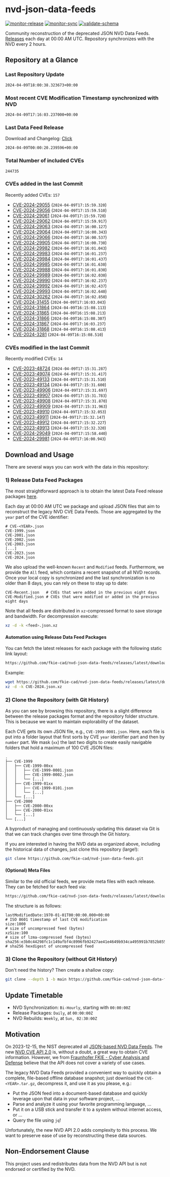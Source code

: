 # nvd-json-data-feeds

[![monitor-release](https://github.com/fkie-cad/nvd-json-data-feeds/actions/workflows/monitor_release.yml/badge.svg)](https://github.com/fkie-cad/nvd-json-data-feeds/actions/workflows/monitor_release.yml)
[![monitor-sync](https://github.com/fkie-cad/nvd-json-data-feeds/actions/workflows/monitor_sync.yml/badge.svg)](https://github.com/fkie-cad/nvd-json-data-feeds/actions/workflows/monitor_sync.yml)
[![validate-schema](https://github.com/fkie-cad/nvd-json-data-feeds/actions/workflows/validate_schema.yml/badge.svg)](https://github.com/fkie-cad/nvd-json-data-feeds/actions/workflows/validate_schema.yml)

Community reconstruction of the deprecated JSON NVD Data Feeds.
[Releases](https://github.com/fkie-cad/nvd-json-data-feeds/releases/latest) each day at 00:00 AM UTC.
Repository synchronizes with the NVD every 2 hours.

## Repository at a Glance

### Last Repository Update

```plain
2024-04-09T18:00:38.323673+00:00
```

### Most recent CVE Modification Timestamp synchronized with NVD

```plain
2024-04-09T17:16:03.237000+00:00
```

### Last Data Feed Release

Download and Changelog: [Click](https://github.com/fkie-cad/nvd-json-data-feeds/releases/latest)

```plain
2024-04-09T00:00:20.239596+00:00
```

### Total Number of included CVEs

```plain
244735
```

### CVEs added in the last Commit

Recently added CVEs: `157`

- [CVE-2024-29055](CVE-2024/CVE-2024-290xx/CVE-2024-29055.json) (`2024-04-09T17:15:59.320`)
- [CVE-2024-29056](CVE-2024/CVE-2024-290xx/CVE-2024-29056.json) (`2024-04-09T17:15:59.510`)
- [CVE-2024-29061](CVE-2024/CVE-2024-290xx/CVE-2024-29061.json) (`2024-04-09T17:15:59.720`)
- [CVE-2024-29062](CVE-2024/CVE-2024-290xx/CVE-2024-29062.json) (`2024-04-09T17:15:59.917`)
- [CVE-2024-29063](CVE-2024/CVE-2024-290xx/CVE-2024-29063.json) (`2024-04-09T17:16:00.127`)
- [CVE-2024-29064](CVE-2024/CVE-2024-290xx/CVE-2024-29064.json) (`2024-04-09T17:16:00.343`)
- [CVE-2024-29066](CVE-2024/CVE-2024-290xx/CVE-2024-29066.json) (`2024-04-09T17:16:00.537`)
- [CVE-2024-29905](CVE-2024/CVE-2024-299xx/CVE-2024-29905.json) (`2024-04-09T17:16:00.730`)
- [CVE-2024-29982](CVE-2024/CVE-2024-299xx/CVE-2024-29982.json) (`2024-04-09T17:16:01.043`)
- [CVE-2024-29983](CVE-2024/CVE-2024-299xx/CVE-2024-29983.json) (`2024-04-09T17:16:01.237`)
- [CVE-2024-29984](CVE-2024/CVE-2024-299xx/CVE-2024-29984.json) (`2024-04-09T17:16:01.437`)
- [CVE-2024-29985](CVE-2024/CVE-2024-299xx/CVE-2024-29985.json) (`2024-04-09T17:16:01.630`)
- [CVE-2024-29988](CVE-2024/CVE-2024-299xx/CVE-2024-29988.json) (`2024-04-09T17:16:01.830`)
- [CVE-2024-29989](CVE-2024/CVE-2024-299xx/CVE-2024-29989.json) (`2024-04-09T17:16:02.030`)
- [CVE-2024-29990](CVE-2024/CVE-2024-299xx/CVE-2024-29990.json) (`2024-04-09T17:16:02.237`)
- [CVE-2024-29992](CVE-2024/CVE-2024-299xx/CVE-2024-29992.json) (`2024-04-09T17:16:02.437`)
- [CVE-2024-29993](CVE-2024/CVE-2024-299xx/CVE-2024-29993.json) (`2024-04-09T17:16:02.640`)
- [CVE-2024-30262](CVE-2024/CVE-2024-302xx/CVE-2024-30262.json) (`2024-04-09T17:16:02.850`)
- [CVE-2024-31455](CVE-2024/CVE-2024-314xx/CVE-2024-31455.json) (`2024-04-09T17:16:03.043`)
- [CVE-2024-31864](CVE-2024/CVE-2024-318xx/CVE-2024-31864.json) (`2024-04-09T16:15:08.113`)
- [CVE-2024-31865](CVE-2024/CVE-2024-318xx/CVE-2024-31865.json) (`2024-04-09T16:15:08.213`)
- [CVE-2024-31866](CVE-2024/CVE-2024-318xx/CVE-2024-31866.json) (`2024-04-09T16:15:08.307`)
- [CVE-2024-31867](CVE-2024/CVE-2024-318xx/CVE-2024-31867.json) (`2024-04-09T17:16:03.237`)
- [CVE-2024-31868](CVE-2024/CVE-2024-318xx/CVE-2024-31868.json) (`2024-04-09T16:15:08.413`)
- [CVE-2024-3281](CVE-2024/CVE-2024-32xx/CVE-2024-3281.json) (`2024-04-09T16:15:08.510`)


### CVEs modified in the last Commit

Recently modified CVEs: `14`

- [CVE-2023-48724](CVE-2023/CVE-2023-487xx/CVE-2023-48724.json) (`2024-04-09T17:15:31.287`)
- [CVE-2023-49074](CVE-2023/CVE-2023-490xx/CVE-2023-49074.json) (`2024-04-09T17:15:31.417`)
- [CVE-2023-49133](CVE-2023/CVE-2023-491xx/CVE-2023-49133.json) (`2024-04-09T17:15:31.510`)
- [CVE-2023-49134](CVE-2023/CVE-2023-491xx/CVE-2023-49134.json) (`2024-04-09T17:15:31.600`)
- [CVE-2023-49906](CVE-2023/CVE-2023-499xx/CVE-2023-49906.json) (`2024-04-09T17:15:31.697`)
- [CVE-2023-49907](CVE-2023/CVE-2023-499xx/CVE-2023-49907.json) (`2024-04-09T17:15:31.783`)
- [CVE-2023-49908](CVE-2023/CVE-2023-499xx/CVE-2023-49908.json) (`2024-04-09T17:15:31.870`)
- [CVE-2023-49909](CVE-2023/CVE-2023-499xx/CVE-2023-49909.json) (`2024-04-09T17:15:31.963`)
- [CVE-2023-49910](CVE-2023/CVE-2023-499xx/CVE-2023-49910.json) (`2024-04-09T17:15:32.053`)
- [CVE-2023-49911](CVE-2023/CVE-2023-499xx/CVE-2023-49911.json) (`2024-04-09T17:15:32.147`)
- [CVE-2023-49912](CVE-2023/CVE-2023-499xx/CVE-2023-49912.json) (`2024-04-09T17:15:32.227`)
- [CVE-2023-49913](CVE-2023/CVE-2023-499xx/CVE-2023-49913.json) (`2024-04-09T17:15:32.320`)
- [CVE-2024-29049](CVE-2024/CVE-2024-290xx/CVE-2024-29049.json) (`2024-04-09T17:15:58.440`)
- [CVE-2024-29981](CVE-2024/CVE-2024-299xx/CVE-2024-29981.json) (`2024-04-09T17:16:00.943`)


## Download and Usage

There are several ways you can work with the data in this repository:

### 1) Release Data Feed Packages

The most straightforward approach is to obtain the latest Data Feed release packages [here](https://github.com/fkie-cad/nvd-json-data-feeds/releases/latest).

Each day at 00:00 AM UTC we package and upload JSON files that aim to reconstruct the legacy NVD CVE Data Feeds.
Those are aggregated by the `year` part of the CVE identifier:

```
# CVE-<YEAR>.json
CVE-1999.json
CVE-2001.json
CVE-2002.json
CVE-2003.json
[...]
CVE-2023.json
CVE-2024.json
```

We also upload the well-known `Recent` and `Modified` feeds.
Furthermore, we provide the `All` feed, which contains a recent snapshot of all NVD records.
Once your local copy is synchronized and the last synchronization is no older than 8 days, you can rely on these to stay up to date:

```plain
CVE-Recent.json   # CVEs that were added in the previous eight days
CVE-Modified.json # CVEs that were modified or added in the previous eight days
```

Note that all feeds are distributed in `xz`-compressed format to save storage and bandwidth.
For decompression execute:

```sh
xz -d -k <feed>.json.xz
```

#### Automation using Release Data Feed Packages

You can fetch the latest releases for each package with the following static link layout:

```sh
https://github.com/fkie-cad/nvd-json-data-feeds/releases/latest/download/CVE-<YEAR>.json.xz
```

Example:

```sh
wget https://github.com/fkie-cad/nvd-json-data-feeds/releases/latest/download/CVE-2024.json.xz
xz -d -k CVE-2024.json.xz
```

### 2) Clone the Repository (with Git History)

As you can see by browsing this repository, there is a slight difference between the release packages format and the repository folder structure.
This is because we want to maintain explorability of the dataset.

Each CVE gets its own JSON file, e.g., `CVE-1999-0001.json`.
Here, each file is put into a folder layout that first sorts by CVE `year` identifier part and then by `number` part.
We mask (`xx`) the last two digits to create easily navigable folders that hold a maximum of 100 CVE JSON files:

```plain
.
├── CVE-1999
│   ├── CVE-1999-00xx
│   │   ├── CVE-1999-0001.json
│   │   ├── CVE-1999-0002.json
│   │   └── [...]
│   ├── CVE-1999-01xx
│   │   ├── CVE-1999-0101.json
│   │   └── [...]
│   └── [...]
├── CVE-2000
│   ├── CVE-2000-00xx
│   ├── CVE-2000-01xx
│   └── [...]
└── [...]
```

A byproduct of managing and continuously updating this dataset via Git is that we can track changes over time through the Git history.

If you are interested in having the NVD data as organized above, including the historical data of changes, just clone this repository (large!):

```sh
git clone https://github.com/fkie-cad/nvd-json-data-feeds.git
```

#### (Optional) Meta Files

Similar to the old official feeds, we provide meta files with each release. They can be fetched for each feed via:

```sh
https://github.com/fkie-cad/nvd-json-data-feeds/releases/latest/download/CVE-<YEAR>.meta
```

The structure is as follows:

```plain
lastModifiedDate:1970-01-01T00:00:00.000+00:00                          # ISO 8601 timestamp of last CVE modification
size:1000                                                               # size of uncompressed feed (bytes)
xzSize:100                                                              # size of lzma-compressed feed (bytes)
sha256:e3b0c44298fc1c149afbf4c8996fb92427ae41e4649b934ca495991b7852b855 # sha256 hexdigest of uncompressed feed
```

### 3) Clone the Repository (without Git History)

Don't need the history? Then create a shallow copy:

```sh
git clone --depth 1 -b main https://github.com/fkie-cad/nvd-json-data-feeds.git
```


## Update Timetable

* NVD Synchronization: `Bi-Hourly`, starting with `00:00:00Z`
* Release Packages: `Daily`, at `00:00:00Z`
* NVD Rebuilds: `Weekly`, at `Sun, 02:30:00Z`


## Motivation

On 2023-12-15, the NIST deprecated all [JSON-based NVD Data Feeds](https://nvd.nist.gov/vuln/data-feeds#divRetirementBanner-1).
The new [NVD CVE API 2.0](https://nvd.nist.gov/developers/vulnerabilities) is, without a doubt, a great way to obtain CVE information.
However, we from [Fraunhofer FKIE - Cyber Analysis and Defense](https://www.fkie.fraunhofer.de/en/departments/cad.html) believe that the API does not cover a variety of use cases.

The legacy NVD Data Feeds provided a convenient way to quickly obtain a complete, file-based offline database snapshot; just download the `CVE-<YEAR>.tar.gz`, decompress it, and use it as you please, e.g.:

- Put the JSON feed into a document-based database and quickly leverage upon that data in your software project, ...
- Parse and analyze it using your favorite programming language, ...
- Put it on a USB stick and transfer it to a system without internet access, or ...
- Query the file using `jq`!

Unfortunately, the new NVD API 2.0 adds complexity to this process.
We want to preserve ease of use by reconstructing these data sources.

## Non-Endorsement Clause

This project uses and redistributes data from the NVD API but is not endorsed or certified by the NVD.